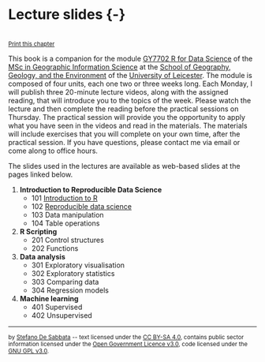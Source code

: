 # Lecture slides {-}

<br/><small><a href="javascript:if(window.print)window.print()">Print this chapter</a></small>

This book is a companion for the module [GY7702 R for Data Science](https://le.ac.uk/modules/2021/gy7702) of the [MSc in Geographic Information Science](https://le.ac.uk/courses/geographical-information-science-msc/2021) at the [School of Geography, Geology, and the Environment](https://le.ac.uk/gge) of the [University of Leicester](https://le.ac.uk/). The module is composed of four units, each one two or three weeks long. Each Monday, I will publish three 20-minute lecture videos, along with the assigned reading, that will introduce you to the topics of the week. Please watch the lecture and then complete the reading before the practical sessions on Thursday. The practical session  will provide you the opportunity to apply what you have seen in the videos and read in the materials. The materials will include exercises that you will complete on your own time, after the practical session. If you have questions, please contact me via email or come along to office hours.

The slides used in the lectures are available as web-based slides at the pages linked below. 

1. **Introduction to Reproducible Data Science**
    - 101 [Introduction to R](slides/101-slides-introduction.html)
    - 102 [Reproducible data science](slides/102-slides-reproducible-data-science.html)
    - 103 Data manipulation
    - 104 Table operations
2. **R Scripting**
    - 201 Control structures
    - 202 Functions
3. **Data analysis**
    - 301 Exploratory visualisation
    - 302 Exploratory statistics
    - 303 Comparing data
    - 304 Regression models
4. **Machine learning**
    - 401 Supervised
    - 402 Unsupervised


---

<small>by [Stefano De Sabbata](https://sdesabbata.github.io/) -- text licensed under the [CC BY-SA 4.0](https://creativecommons.org/licenses/by-sa/4.0/), contains public sector information licensed under the [Open Government Licence v3.0](http://www.nationalarchives.gov.uk/doc/open-government-licence), code licensed under the [GNU GPL v3.0](https://www.gnu.org/licenses/gpl-3.0.html).</small>
